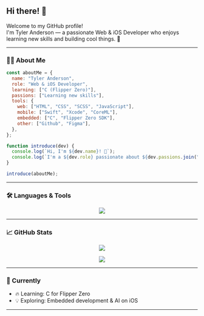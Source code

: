 ## Hi there! 👋

Welcome to my GitHub profile!  
I'm Tyler Anderson — a passionate Web & iOS Developer who enjoys learning new skills and building cool things. 🚀

---

### 👨‍💻 About Me
```js
const aboutMe = {
  name: "Tyler Anderson",
  role: "Web & iOS Developer",
  learning: ["C (Flipper Zero)"],
  passions: ["Learning new skills"],
  tools: {
    web: ["HTML", "CSS", "SCSS", "JavaScript"],
    mobile: ["Swift", "Xcode", "CoreML"],
    embedded: ["C", "Flipper Zero SDK"],
    other: ["Github", "Figma"],
  },
};

function introduce(dev) {
  console.log(`Hi, I'm ${dev.name}! 👋`);
  console.log(`I'm a ${dev.role} passionate about ${dev.passions.join(", ")}.`);
}

introduce(aboutMe);
```

---

### 🛠️ Languages & Tools

<p align="center">
    <img src="https://skillicons.dev/icons?i=apple,html,css,sass,js,py,c,swift,vscode,figma,github"/>
</p>

---

### 📈 GitHub Stats

<p align="center">
    <img src="https://github-readme-stats.vercel.app/api/top-langs/?username=TAxelAnderson&layout=compact&theme=tokyonight"/>
</p>
<p align="center">
    <img src="https://github-readme-stats.vercel.app/api?username=TAxelAnderson&rank_icon=github&show_icons=true&theme=tokyonight"/>
</p>

---

### 🌱 Currently

- 🔥 Learning: C for Flipper Zero
- 💡 Exploring: Embedded development & AI on iOS

---
